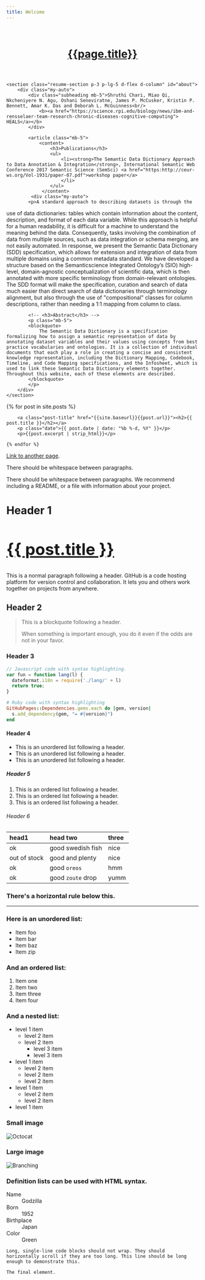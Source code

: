 ```yaml
---
title: Welcome
---
```


<header>
    <div class="header">
        <br/>
        <center><a class="title-a" href="#"><h1 class="title">{{page.title}}</h1></a></center>
    </div>
</header>


<div class="container-fluid p-0">

    <section class="resume-section p-3 p-lg-5 d-flex d-column" id="about">
        <div class="my-auto">
            <div class="subheading mb-5">Shruthi Chari, Miao Qi, Nkcheniyere N. Agu, Oshani Seneviratne, James P. McCusker, Kristin P. Bennett, Amar K. Das and Deborah L. McGuinness<br/>
                <b><a href="https://science.rpi.edu/biology/news/ibm-and-rensselaer-team-research-chronic-diseases-cognitive-computing"> HEALS</a></b>
            </div>

            <article class="mb-5">
                <content>
                    <h3>Publications</h3>
                    <ul>
                        <li><strong>The Semantic Data Dictionary Approach to Data Annotation & Integration</strong>, International Semantic Web Conference 2017 Semantic Science (SemSci) <a href="https:http://ceur-ws.org/Vol-1931/paper-07.pdf">workshop paper</a>      
                        </li>
                    </ul>
                 </content>
             <div class="my-auto">
            <p>A standard approach to describing datasets is through the
use of data dictionaries: tables which contain information about the content, description, and format of each data variable. While this approach is helpful for a human readability, it is difficult for a machine to understand the meaning behind the data. Consequently, tasks involving the combination of data from multiple sources, such as data integration or schema merging, are not easily automated. In response, we present the Semantic Data Dictionary (SDD) specification, which allows for extension and integration of data from multiple domains using a common metadata standard. We have developed a structure based on the Semanticscience Integrated Ontology’s (SIO) high-level, domain-agnostic conceptualization of scientific data, which is then annotated with more specific terminology from domain-relevant ontologies. The SDD format will make the specification, curation and search of data much easier than direct search of data dictionaries through terminology alignment, but also through the use of "compositional" classes for column descriptions, rather than needing a 1:1 mapping from column to class.
            </p>
        </div>
            </article>
            
            
            <!-- <h3>Abstract</h3> -->
            <p class="mb-5">
            <blockquote>
                The Semantic Data Dictionary is a specification formalizing how to assign a semantic representation of data by annotating dataset variables and their values using concepts from best practice vocabularies and ontologies. It is a collection of individual documents that each play a role in creating a concise and consistent knowledge representation, including the Dictionary Mapping, Codebook, Timeline, and Code Mapping specifications, and the Infosheet, which is used to link these Semantic Data Dictionary elements together. Throughout this website, each of these elements are described.
            </blockquote>
            </p>
        </div>
    </section>
</div>
<div class="post-list">
    {% for post in site.posts %}
    
        <a class="post-title" href="{{site.baseurl}}{{post.url}}"><h2>{{ post.title }}</h2></a>
        <p class="date">{{ post.date | date: "%b %-d, %Y" }}</p>
        <p>{{post.excerpt | strip_html}}</p>
    
    {% endfor %}

</div>

[Link to another page](./another-page.html).

There should be whitespace between paragraphs.

There should be whitespace between paragraphs. We recommend including a README, or a file with information about your project.

# Header 1 <a class="post-title" href="{{site.baseurl}}{{post.url}}"><h2>{{ post.title }}</h2></a>

This is a normal paragraph following a header. GitHub is a code hosting platform for version control and collaboration. It lets you and others work together on projects from anywhere.

## Header 2

> This is a blockquote following a header.
>
> When something is important enough, you do it even if the odds are not in your favor.

### Header 3

```js
// Javascript code with syntax highlighting.
var fun = function lang(l) {
  dateformat.i18n = require('./lang/' + l)
  return true;
}
```

```ruby
# Ruby code with syntax highlighting
GitHubPages::Dependencies.gems.each do |gem, version|
  s.add_dependency(gem, "= #{version}")
end
```

#### Header 4

*   This is an unordered list following a header.
*   This is an unordered list following a header.
*   This is an unordered list following a header.

##### Header 5

1.  This is an ordered list following a header.
2.  This is an ordered list following a header.
3.  This is an ordered list following a header.

###### Header 6

| head1        | head two          | three |
|:-------------|:------------------|:------|
| ok           | good swedish fish | nice  |
| out of stock | good and plenty   | nice  |
| ok           | good `oreos`      | hmm   |
| ok           | good `zoute` drop | yumm  |

### There's a horizontal rule below this.

* * *

### Here is an unordered list:

*   Item foo
*   Item bar
*   Item baz
*   Item zip

### And an ordered list:

1.  Item one
1.  Item two
1.  Item three
1.  Item four

### And a nested list:

- level 1 item
  - level 2 item
  - level 2 item
    - level 3 item
    - level 3 item
- level 1 item
  - level 2 item
  - level 2 item
  - level 2 item
- level 1 item
  - level 2 item
  - level 2 item
- level 1 item

### Small image

![Octocat](https://assets-cdn.github.com/images/icons/emoji/octocat.png)

### Large image

![Branching](https://guides.github.com/activities/hello-world/branching.png)


### Definition lists can be used with HTML syntax.

<dl>
<dt>Name</dt>
<dd>Godzilla</dd>
<dt>Born</dt>
<dd>1952</dd>
<dt>Birthplace</dt>
<dd>Japan</dd>
<dt>Color</dt>
<dd>Green</dd>
</dl>

```
Long, single-line code blocks should not wrap. They should horizontally scroll if they are too long. This line should be long enough to demonstrate this.
```

```
The final element.
```
